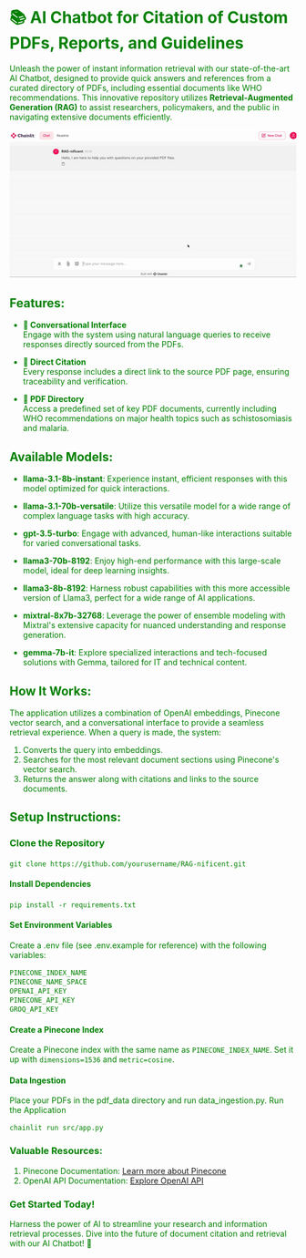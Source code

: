 # <font color = 'green'> 📚 AI Chatbot for Citation of Custom PDFs, Reports, and Guidelines

Unleash the power of instant information retrieval with our state-of-the-art AI Chatbot, designed to provide quick answers and references from a curated directory of PDFs, including essential documents like WHO recommendations. This innovative repository utilizes **Retrieval-Augmented Generation (RAG)** to assist researchers, policymakers, and the public in navigating extensive documents efficiently.

![AI Chatbot Demo](https://github.com/MaxMLang/RAG-nificent/raw/master/assets/demov0.0.2.gif)

## Features:

- **💬 Conversational Interface**  
  Engage with the system using natural language queries to receive responses directly sourced from the PDFs.

- **🔗 Direct Citation**  
  Every response includes a direct link to the source PDF page, ensuring traceability and verification.

- **📄 PDF Directory**  
  Access a predefined set of key PDF documents, currently including WHO recommendations on major health topics such as schistosomiasis and malaria.

## Available Models:

- **llama-3.1-8b-instant**: Experience instant, efficient responses with this model optimized for quick interactions.

- **llama-3.1-70b-versatile**: Utilize this versatile model for a wide range of complex language tasks with high accuracy.

- **gpt-3.5-turbo**: Engage with advanced, human-like interactions suitable for varied conversational tasks.

- **llama3-70b-8192**: Enjoy high-end performance with this large-scale model, ideal for deep learning insights.

- **llama3-8b-8192**: Harness robust capabilities with this more accessible version of Llama3, perfect for a wide range of AI applications.

- **mixtral-8x7b-32768**: Leverage the power of ensemble modeling with Mixtral's extensive capacity for nuanced understanding and response generation.

- **gemma-7b-it**: Explore specialized interactions and tech-focused solutions with Gemma, tailored for IT and technical content.

## How It Works:

The application utilizes a combination of OpenAI embeddings, Pinecone vector search, and a conversational interface to provide a seamless retrieval experience. When a query is made, the system:

1. Converts the query into embeddings.
2. Searches for the most relevant document sections using Pinecone's vector search.
3. Returns the answer along with citations and links to the source documents.

## Setup Instructions:

### Clone the Repository

```git clone https://github.com/yourusername/RAG-nificent.git```

#### Install Dependencies

```pip install -r requirements.txt```

#### Set Environment Variables

Create a .env file (see .env.example for reference) with the following variables:

```
PINECONE_INDEX_NAME
PINECONE_NAME_SPACE
OPENAI_API_KEY
PINECONE_API_KEY
GROQ_API_KEY
```

#### Create a Pinecone Index
Create a Pinecone index with the same name as `PINECONE_INDEX_NAME`. Set it up with `dimensions=1536` and `metric=cosine`.
#### Data Ingestion
Place your PDFs in the pdf_data directory and run data_ingestion.py.
Run the Application

```
chainlit run src/app.py
```


### Valuable Resources:
1. Pinecone Documentation: [Learn more about Pinecone](https://github.com/MaxMLang/RAG-nificent/blob/master/pinecone.io)
2. OpenAI API Documentation: [Explore OpenAI API](https://github.com/MaxMLang/RAG-nificent/blob/master/pinecone.io)

### <font color = 'green'> Get Started Today!

Harness the power of AI to streamline your research and information retrieval processes. Dive into the future of document citation and retrieval with our AI Chatbot! 🚀
